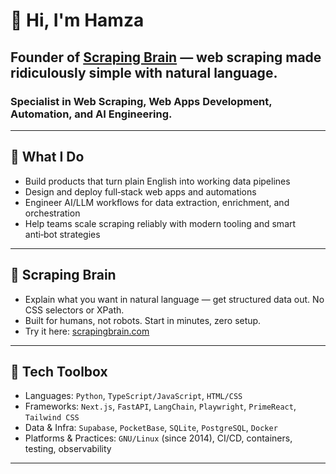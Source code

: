# 👋 Hi, I'm Hamza

## Founder of [Scraping Brain](https://scrapingbrain.com) — web scraping made ridiculously simple with natural language.  
### Specialist in Web Scraping, Web Apps Development, Automation, and AI Engineering.

---

## 🚀 What I Do

- Build products that turn plain English into working data pipelines
- Design and deploy full‑stack web apps and automations
- Engineer AI/LLM workflows for data extraction, enrichment, and orchestration
- Help teams scale scraping reliably with modern tooling and smart anti‑bot strategies

---

## 🧠 Scraping Brain

- Explain what you want in natural language — get structured data out. No CSS selectors or XPath.
- Built for humans, not robots. Start in minutes, zero setup.
- Try it here: [scrapingbrain.com](https://scrapingbrain.com)

---

## 🧰 Tech Toolbox

- Languages: `Python`, `TypeScript/JavaScript`, `HTML/CSS`
- Frameworks: `Next.js`, `FastAPI`, `LangChain`, `Playwright`, `PrimeReact`, `Tailwind CSS`
- Data & Infra: `Supabase`, `PocketBase`, `SQLite`, `PostgreSQL`, `Docker`
- Platforms & Practices: `GNU/Linux` (since 2014), CI/CD, containers, testing, observability

---
